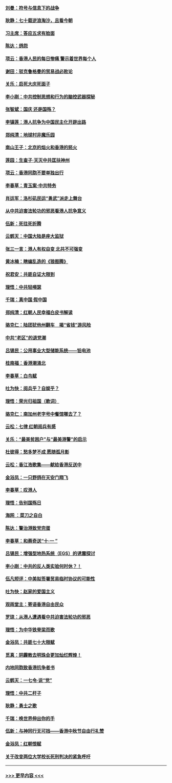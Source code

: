 #### [刘曼：符号与信息下的战争](../pages/nsc993/n11564655.md?t=10032033) 
#### [耿静：七十载逆浪淘沙，且看今朝](../pages/nsc993/n11564520.md?t=10032033) 
#### [习主席：答应五求有脸面](../pages/nsc993/n11563953.md?t=10032033) 
#### [陈达：鸽怨](../pages/nsc993/n11561879.md?t=10032033) 
#### [项云：香港人民的每日惨痛  警示着世界每个人](../pages/nsc993/n11559273.md?t=10032033) 
#### [谢田：驳克鲁格曼的贸易战必败论](../pages/nsc993/n11555840.md?t=10032033) 
#### [关乐：启死大庆死面子](../pages/nsc993/n11556823.md?t=10032033) 
#### [李小刚：中共控制思想和行为的脑控武器探秘](../pages/nsc993/n11556776.md?t=10032033) 
#### [张智斌：国庆  还是国殇？](../pages/nsc993/n11556617.md?t=10032033) 
#### [李镇莲：港人抗争为中国民主化开辟出路](../pages/nsc993/n11556570.md?t=10032033) 
#### [郑纯清：地球村非魔乐园](../pages/nsc993/n11555415.md?t=10032033) 
#### [南山王子：北京的焰火和香港的怒火](../pages/nsc993/n11555318.md?t=10032033) 
#### [莲园：生查子·天灭中共匡扶神州](../pages/nsc993/n11555302.md?t=10032033) 
#### [项云：香港同胞不要单独出行](../pages/nsc993/n11555276.md?t=10032033) 
#### [李春草：青玉案‧中共特务](../pages/nsc993/n11552356.md?t=10032033) 
#### [肖运军：洛杉矶民运“勇武”派走上舞台](../pages/nsc993/n11551595.md?t=10032033) 
#### [从中共迫害法轮功的邪恶看港人抗争意义](../pages/nsc993/n11540858.md?t=10032033) 
#### [伍新：死往死折腾](../pages/nsc993/n11550174.md?t=10032033) 
#### [云鹤天：中国大陆是座大监狱](../pages/nsc993/n11550155.md?t=10032033) 
#### [张三一言：港人有权自变 北共不可强变](../pages/nsc993/n11550132.md?t=10032033) 
#### [黄冰楠：瞎编乱造的《狼图腾》](../pages/nsc993/n11550082.md?t=10032033) 
#### [祝君安：共匪自证大限到](../pages/nsc993/n11550041.md?t=10032033) 
#### [理悟：中共轻嘚瑟](../pages/nsc993/n11547978.md?t=10032033) 
#### [千瑞：真中国 假中国](../pages/nsc993/n11547865.md?t=10032033) 
#### [郑纯清：红朝人民幸福白皮书解读](../pages/nsc993/n11547499.md?t=10032033) 
#### [骆克仁：陆团犹他州翻车　揭“省钱”游风险](../pages/nsc993/n11546977.md?t=10032033) 
#### [中共“老区”的退党潮](../pages/nsc993/n11545995.md?t=10032033) 
#### [吕锡民：公用事业大型储能系统——铅电池](../pages/nsc993/n11545701.md?t=10032033) 
#### [桂南福：香港潮涌北](../pages/nsc993/n11545682.md?t=10032033) 
#### [李春草：白鸟赋](../pages/nsc993/n11545663.md?t=10032033) 
#### [吐为快：阅兵乎？自娱乎？](../pages/nsc993/n11545625.md?t=10032033) 
#### [理悟：荣光归祖国（歌词）](../pages/nsc993/n11545616.md?t=10032033) 
#### [骆克仁：南加州老字号中餐馆哪去了？](../pages/nsc993/n11545120.md?t=10032033) 
#### [云松：七律 红朝阅兵有感](../pages/nsc993/n11542394.md?t=10032033) 
#### [关乐：“最美贫困户”与“最美港警”的启示](../pages/nsc993/n11542252.md?t=10032033) 
#### [杜彼得：愁多梦不成 愿随孤月影](../pages/nsc993/n11540296.md?t=10032033) 
#### [云松：香江浩歌集——献给香港反送中](../pages/nsc993/n11540149.md?t=10032033) 
#### [金浴凤：一只野鸽在天安门翔飞](../pages/nsc993/n11540280.md?t=10032033) 
#### [李春草：叹港人](../pages/nsc993/n11540119.md?t=10032033) 
#### [理悟：告别国殇日](../pages/nsc993/n11539610.md?t=10032033) 
#### [海网 ：菜刀之自白](../pages/nsc993/n11539597.md?t=10032033) 
#### [陈达：警治港致党完蛋](../pages/nsc993/n11538127.md?t=10032033) 
#### [李春草：和蔡奇送“十·一 ”](../pages/nsc993/n11537810.md?t=10032033) 
#### [吕锡民：增强型地热系统（EGS）的诱震探讨](../pages/nsc993/n11537765.md?t=10032033) 
#### [李小刚：中共的反人类实验何时休？！](../pages/nsc993/n11537669.md?t=10032033) 
#### [伍凡短评：中美拟签署贸易临时协议的可能性](../pages/nsc993/n11536773.md?t=10032033) 
#### [吐为快：赵家的爱国主义](../pages/nsc993/n11536750.md?t=10032033) 
#### [观雨堂主：寄语香港自由民众](../pages/nsc993/n11536735.md?t=10032033) 
#### [罗琼：从港人遭遇看中共迫害法轮功的邪恶](../pages/nsc993/n11507862.md?t=10032033) 
#### [理悟：为中华铁脊梁而歌](../pages/nsc993/n11534458.md?t=10032033) 
#### [金浴凤：共匪七十大限赋](../pages/nsc993/n11534434.md?t=10032033) 
#### [觅真：阴霾散去明珠会更加灿烂辉煌！](../pages/nsc993/n11531858.md?t=10032033) 
#### [内地同胞致香港抗争者书](../pages/nsc993/n11531645.md?t=10032033) 
#### [云鹤天：一七令‧说“党”](../pages/nsc993/n11529099.md?t=10032033) 
#### [理悟：中共二杆子](../pages/nsc993/n11529046.md?t=10032033) 
#### [耿静：勇士之歌](../pages/nsc993/n11527562.md?t=10032033) 
#### [千瑞：唤世界伸出你的手](../pages/nsc993/n11526942.md?t=10032033) 
#### [伍新：与神同行无可挡——香港中秋节自由行礼赞](../pages/nsc993/n11526801.md?t=10032033) 
#### [金浴凤：红朝恨赋](../pages/nsc993/n11524312.md?t=10032033) 
#### [关于改变两位大学校长死刑判决的紧急呼吁](../pages/nsc993/n11524103.md?t=10032033) 

----
#### [ >>> 更早内容 <<< ](../indexes/nsc993-earlier.md)
